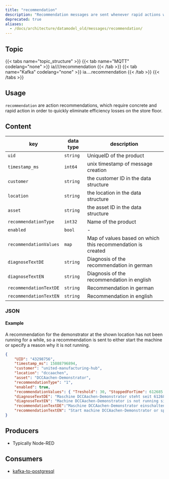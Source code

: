 ```yaml
---
title: "recommendation"
description: "Recommendation messages are sent whenever rapid actions would quickly improve efficiency on the shop floor."
deprecated: true
aliases:
  - /docs/architecture/datamodel_old/messages/recommendation/
---
```


## Topic

{{< tabs name="topic_structure" >}}
{{< tab name="MQTT" codelang="none" >}}
ia/<customerID>/<location>/<AssetID>/recommendation
{{< /tab >}}
{{< tab name="Kafka" codelang="none" >}}
ia.<customerID>.<location>.<AssetID>.recommendation
{{< /tab >}}
{{< /tabs >}}

## Usage

``recommendation`` are action recommendations, which require concrete and rapid action in order to quickly eliminate efficiency losses on the store floor. 

## Content

| key                    | data type | description                                                 |
|------------------------|-----------|-------------------------------------------------------------|
| `uid`                  | `string`  | UniqueID of the product                                     |
| `timestamp_ms`         | `int64`   | unix timestamp of message creation                          |
| `customer`             | `string`  | the customer ID in the data structure                       |
| `location`             | `string`  | the location in the data structure                          |
| `asset`                | `string`  | the asset ID in the data structure                          |
| `recommendationType`   | `int32`   | Name of the product                                         |
| `enabled`              | `bool`    | -                                                           |
| `recommendationValues` | `map`     | Map of values based on which this recommendation is created |
| `diagnoseTextDE`       | `string`  | Diagnosis of the recommendation in german                   |
| `diagnoseTextEN`       | `string`  | Diagnosis of the recommendation in english                  |
| `recommendationTextDE` | `string`  | Recommendation in german                                    |
| `recommendationTextEN` | `string`  | Recommendation in english                                   |


### JSON

#### Example

A recommendation for the demonstrator at the shown location has not been running for a while, so a recommendation is sent to either start the machine or specify a reason why it is not running. 

```json
{
    "UID": "43298756", 
    "timestamp_ms": 15888796894,
    "customer": "united-manufacturing-hub",
    "location": "dccaachen", 
    "asset": "DCCAachen-Demonstrator",
    "recommendationType": "1", 
    "enabled": true,
    "recommendationValues": { "Treshold": 30, "StoppedForTime": 612685 }, 
    "diagnoseTextDE": "Maschine DCCAachen-Demonstrator steht seit 612685 Sekunden still (Status: 8, Schwellwert: 30)" ,
    "diagnoseTextEN": "Machine DCCAachen-Demonstrator is not running since 612685 seconds (status: 8, threshold: 30)", 
    "recommendationTextDE":"Maschine DCCAachen-Demonstrator einschalten oder Stoppgrund auswählen.",
    "recommendationTextEN": "Start machine DCCAachen-Demonstrator or specify stop reason.", 
}
```
<!---
#### Schema

```json
{
    "$schema": "http://json-schema.org/draft/2019-09/schema",
    "$id": "https://learn.umh.app/content/docs/architecture/datamodel/messages/scrapCount.json",
    "type": "object",
    "default": {},
    "title": "Root Schema",
    "required": [
        "product_id",
        "time_per_unit_in_seconds"
    ],
    "properties": {
        "product_id": {
          "type": "string",
          "default": "",
          "title": "The product id to be produced"
        },
        "time_per_unit_in_seconds": {
          "type": "number",
          "default": 0.0,
          "minimum": 0,
          "title": "The time it takes to produce one unit of the product"
        }
    },
    "examples": [
        {
            "product_id": "Beilinger 30x15",
            "time_per_unit_in_seconds": "0.2"
        },
        {
            "product_id": "Test product",
            "time_per_unit_in_seconds": "10"
        }
    ]
}
```
-->

## Producers

- Typically Node-RED

## Consumers

- [kafka-to-postgresql](/docs/architecture/microservices/core/kafka-to-postgresql)
